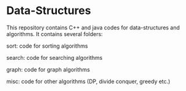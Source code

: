 # Data-Structures

This repository contains C++ and java codes for data-structures and algorithms.
It contains several folders:

sort: code for sorting algorithms

search: code for searching algorithms

graph: code for graph algorithms

misc: code for other algorithms (DP, divide conquer, greedy etc.)

